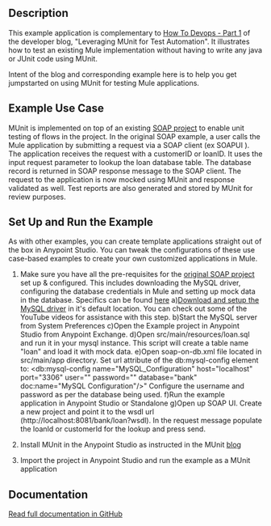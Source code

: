 ## Description

This example application is complementary to [How To Devops - Part 1]( http://blogs.mulesoft.com/dev/howto/howto-devops-munit) of the developer blog, "Leveraging MUnit for Test Automation". It illustrates how to test an existing Mule implementation without having to write any java or JUnit code using MUnit.  

Intent of the blog and corresponding example here is to help you get jumpstarted on using MUnit for testing Mule applications. 

## Example Use Case

MUnit is implemented on top of an existing [SOAP project](https://www.mulesoft.com/exchange/#!/expose-database-through-soap-web-service) to enable unit testing of flows in the project. 
In the original SOAP example, a user calls the Mule application by submitting a request via a SOAP client (ex SOAPUI ). The application receives the request with a customerID or loanID. It uses the input request parameter to lookup the loan database table. The database record is returned in SOAP response message to the SOAP client.
The request to the application is now mocked using MUnit and response validated as well. Test reports are also generated and stored by MUnit for review purposes.

## Set Up and Run the Example

As with other examples, you can create template applications straight out of the box in Anypoint Studio. You can tweak the configurations of these use case-based examples to create your own customized applications in Mule.
1.	Make sure you have all the pre-requisites for the [original SOAP project](https://www.mulesoft.com/exchange/#!/expose-database-through-soap-web-service) set up & configured. This includes downloading the MySQL driver, configuring the database credentials in Mule and setting up mock data in the database. Specifics can be found [here]( https://www.mulesoft.com/exchange/#!/expose-database-through-soap-web-service)
    a)[Download and setup the MySQL driver](http://dev.mysql.com/doc/refman/5.7/en/installing.html) in it's default location. You can check out some of the YouTube videos for assistance with this step.
    b)Start the MySQL server from System Preferences
    c)Open the Example project in Anypoint Studio from Anypoint Exchange.
    d)Open src/main/resources/loan.sql and run it in your mysql instance. This script will create a table name "loan" and load it with mock data.
    e)Open soap-on-db.xml file located in src/main/app directory. Set url attribute of the db:mysql-config element to:
    <db:mysql-config name="MySQL_Configuration" host="localhost" port="3306" user="<username>" password="<password>"        database="bank" doc:name="MySQL Configuration"/>"
Configure the username and password as per the database being used.
   f)Run the example application in Anypoint Studio or Standalone
   g)Open up SOAP UI. Create a new project and point it to the wsdl url
(http://localhost:8081/bank/loan?wsdl). In the request message populate the loanId or customerId for the lookup and press send.

2.	Install MUnit in the Anypoint Studio as instructed in the MUnit [blog](http://blogs.mulesoft.com/dev/howto/howto-devops-munit)
3.	Import the project in Anypoint Studio and run the example as a MUnit application

## Documentation
[Read full documentation in GitHub]( https://github.com/mulesoft/HowTo-Series-Examples/tree/master/devops-munit-howto_1.0.0/devops-howto_1.0.0/README.md)
